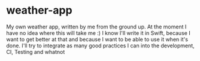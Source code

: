 # weather-app
My own weather app, written by me from the ground up.
At the moment I have no idea where this will take me :)
I know I'll write it in Swift, because I want to get better at that and because I want to be able to use it when it's done.
I'll try to integrate as many good practices I can into the development, CI, Testing and whatnot
